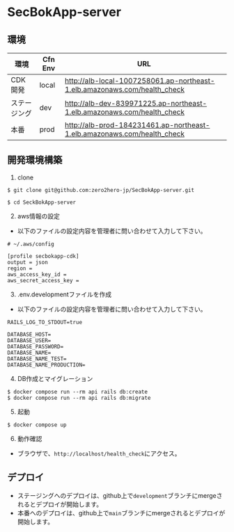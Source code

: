 # SecBokApp-server

## 環境
| 環境 | Cfn Env | URL |
| ---- | ----- | ----- |
| CDK開発 | local | http://alb-local-1007258061.ap-northeast-1.elb.amazonaws.com/health_check |
| ステージング | dev | http://alb-dev-839971225.ap-northeast-1.elb.amazonaws.com/health_check |
| 本番 | prod | http://alb-prod-184231461.ap-northeast-1.elb.amazonaws.com/health_check |

## 開発環境構築
1. clone
```
$ git clone git@github.com:zero2hero-jp/SecBokApp-server.git

$ cd SeckBokApp-server
```

2. aws情報の設定
- 以下のファイルの設定内容を管理者に問い合わせて入力して下さい。
```
# ~/.aws/config

[profile secbokapp-cdk]
output = json
region = 
aws_access_key_id = 
aws_secret_access_key = 
```

3. .env.developmentファイルを作成
- 以下のファイルの設定内容を管理者に問い合わせて入力して下さい。
```
RAILS_LOG_TO_STDOUT=true

DATABASE_HOST=
DATABASE_USER=
DATABASE_PASSWORD=
DATABASE_NAME=
DATABASE_NAME_TEST=
DATABASE_NAME_PRODUCTION=
```

4. DB作成とマイグレーション
```
$ docker compose run --rm api rails db:create
$ docker compose run --rm api rails db:migrate
```

5. 起動
```
$ docker compose up
```

6. 動作確認
- ブラウザで、`http://localhost/health_check`にアクセス。

## デプロイ
- ステージングへのデプロイは、github上で`development`ブランチにmergeされるとデプロイが開始します。
- 本番へのデプロイは、github上で`main`ブランチにmergeされるとデプロイが開始します。
